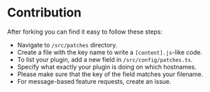 # Contribution

After forking you can find it easy to follow these steps:

- Navigate to `/src/patches` directory.
- Create a file with the key name to write a `[content].js`-like code.
- To list your plugin, add a new field in `/src/config/patches.ts`.
- Specify what exactly your plugin is doing on which hostnames.
- Please make sure that the key of the field matches your filename.
- For message-based feature requests, create an issue.
